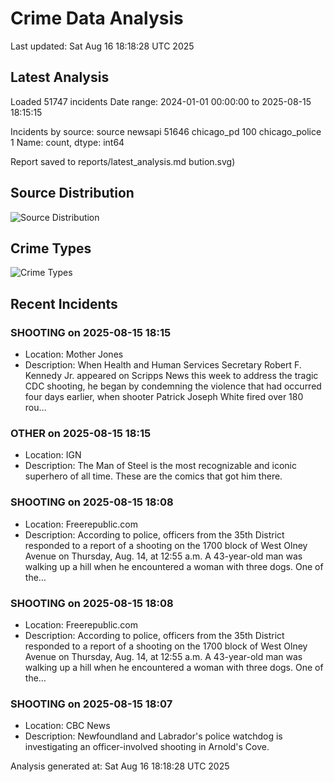 # Crime Data Analysis
Last updated: Sat Aug 16 18:18:28 UTC 2025

## Latest Analysis

Loaded 51747 incidents
Date range: 2024-01-01 00:00:00 to 2025-08-15 18:15:15

Incidents by source:
source
newsapi           51646
chicago_pd          100
chicago_police        1
Name: count, dtype: int64

Report saved to reports/latest_analysis.md
bution.svg)

## Source Distribution
![Source Distribution](images/source_distribution.svg)

## Crime Types
![Crime Types](images/crime_types.svg)

## Recent Incidents

### SHOOTING on 2025-08-15 18:15
- Location: Mother Jones
- Description: When Health and Human Services Secretary Robert F. Kennedy Jr. appeared on Scripps News this week to address the tragic CDC shooting, he began by condemning the violence that had occurred four days earlier, when shooter Patrick Joseph White fired over 180 rou…


### OTHER on 2025-08-15 18:15
- Location: IGN
- Description: The Man of Steel is the most recognizable and iconic superhero of all time. These are the comics that got him there.


### SHOOTING on 2025-08-15 18:08
- Location: Freerepublic.com
- Description: According to police, officers from the 35th District responded to a report of a shooting on the 1700 block of West Olney Avenue on Thursday, Aug. 14, at 12:55 a.m. A 43-year-old man was walking up a hill when he encountered a woman with three dogs. One of the…


### SHOOTING on 2025-08-15 18:08
- Location: Freerepublic.com
- Description: According to police, officers from the 35th District responded to a report of a shooting on the 1700 block of West Olney Avenue on Thursday, Aug. 14, at 12:55 a.m. A 43-year-old man was walking up a hill when he encountered a woman with three dogs. One of the…


### SHOOTING on 2025-08-15 18:07
- Location: CBC News
- Description: Newfoundland and Labrador's police watchdog is investigating an officer-involved shooting in Arnold's Cove.

Analysis generated at: Sat Aug 16 18:18:28 UTC 2025
